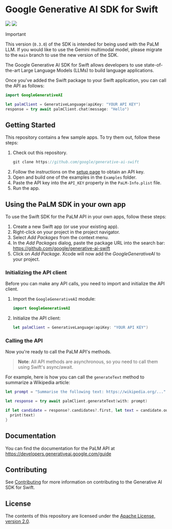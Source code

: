 # Google Generative AI SDK for Swift

[![](https://img.shields.io/endpoint?url=https%3A%2F%2Fswiftpackageindex.com%2Fapi%2Fpackages%2Fgoogle%2Fgenerative-ai-swift%2Fbadge%3Ftype%3Dswift-versions)](https://swiftpackageindex.com/google/generative-ai-swift)
[![](https://img.shields.io/endpoint?url=https%3A%2F%2Fswiftpackageindex.com%2Fapi%2Fpackages%2Fgoogle%2Fgenerative-ai-swift%2Fbadge%3Ftype%3Dplatforms)](https://swiftpackageindex.com/google/generative-ai-swift)

> [!IMPORTANT]
> This version (`0.3.0`) of the SDK is intended for being used with the PaLM LLM. If you would like to use the Gemini multimodal model, please migrate to the `main` branch to use the new version of the SDK.

The Google Generative AI SDK for Swift allows developers to use state-of-the-art Large Language Models (LLMs) to build language applications.

Once you've added the Swift package to your Swift application, you can call the API as follows:

```swift
import GoogleGenerativeAI

let palmClient = GenerativeLanguage(apiKey: "YOUR API KEY")
response = try await palmClient.chat(message: "Hello")
```


## Getting Started

This repository contains a few sample apps. To try them out, follow these steps:

1. Check out this repository.
    ```swift
    git clone https://github.com/google/generative-ai-swift
    ```
1. Follow the instructions on the [setup page](https://developers.generativeai.google/tutorials/setup) to obtain an API key.
1. Open and build one of the examples in the `Examples` folder.
1. Paste the API key into the `API_KEY` property in the `PaLM-Info.plist` file.
1. Run the app.


## Using the PaLM SDK in your own app

To use the Swift SDK for the PaLM API in your own apps, follow these steps:

1. Create a new Swift app (or use your existing app).
1. Right-click on your project in the project navigator.
1. Select _Add Packages_ from the context menu.
1. In the _Add Packages_ dialog, paste the package URL into the search bar: https://github.com/google/generative-ai-swift
1. Click on _Add Package_. Xcode will now add the _GoogleGenerativeAI_ to your project.

### Initializing the API client

Before you can make any API calls, you need to import and initialize the API
client.

1.  Import the `GoogleGenerativeAI` module:
    ```swift
    import GoogleGenerativeAI
    ```
1.  Initialize the API client:
    ```swift
    let palmClient = GenerativeLanguage(apiKey: "YOUR API KEY")
    ```

### Calling the API

Now you're ready to call the PaLM API's methods. 

> **Note**: All API methods are asynchronous, so you need to call them using Swift's
async/await.

For example, here is how you can call the `generateText` method to summarize a Wikipedia article:

```swift
let prompt = "Summarise the following text: https://wikipedia.org/..."

let response = try await palmClient.generateText(with: prompt)

if let candidate = response?.candidates?.first, let text = candidate.output {
  print(text)
}
```


## Documentation

You can find the documentation for the PaLM API at https://developers.generativeai.google.com/guide


## Contributing

See [Contributing](docs/CONTRIBUTING.md) for more information on contributing to the Generative AI SDK for Swift.


## License

The contents of this repository are licensed under the
[Apache License, version 2.0](http://www.apache.org/licenses/LICENSE-2.0).
